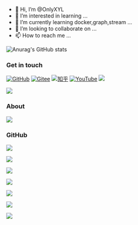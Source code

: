 - 👋 Hi, I’m @OnlyXYL
- 👀 I’m interested in learning ...
- 🌱 I’m currently learning docker,graph,stream ...
- 💞️ I’m looking to collaborate on ...
- 📫 How to reach me ...

![Anurag's GitHub stats](https://github-readme-stats.vercel.app/api?username=OnlyXYL&count_private=true&show_icons=true&theme=radical)
### Get in touch

[![GitHub](https://img.shields.io/badge/GitHub-grey?logo=github)](https://github.com/OnlyXYL)
[![Gitee](https://img.shields.io/badge/gitee-orange?log=gitee)](https://gitee.com/widdo)
[![知乎](https://img.shields.io/badge/知乎-white?logo=zhihu)](https://www.zhihu.com/people/52h2)
[![YouTube](https://img.shields.io/badge/YouTube-red?logo=YouTube)](https://www.youtube.com/)
[![](https://img.shields.io/badge/dynamic/json?color=red&label=%E7%BD%91%E6%98%93%E4%BA%91%E9%9F%B3%E4%B9%90%E7%B2%89%E4%B8%9D&query=%24.data.totalSubs&url=https%3A%2F%2Fapi.spencerwoo.com%2Fsubstats%2F%3Fsource%3DneteaseMusic%26queryKey%3D479945551)](https://music.163.com/#/my/m/music/playlist?id=479945551)

[![](https://img.shields.io/badge/dynamic/json?label=Stream&query=%24.data.totalSubs&url=https%3A%2F%2Fapi.spencerwoo.com%2Fsubstats%2F%3Fsource%3DsteamGames%26queryKey%3D76561198336249957)]()


### About
<img src="https://img.shields.io/badge/language-java-success.svg"/>


### GitHub
[![](https://img.shields.io/github/stars/OnlyXYL?affiliations=OWNER&style=social)]()

[![](https://img.shields.io/github/commit-activity/w/OnlyXYL/widdo)](https://github.com/OnlyXYL)

[![](https://img.shields.io/github/commit-status/OnlyXYL/widdo/263.1.1.x/f8bf0bf)]()

[![](https://img.shields.io/github/v/release/OnlyXYl/widdo?display_name=tag&include_prereleases)]()

[![](https://img.shields.io/github/v/tag/OnlyXYL/widdo)]() 

[![](https://img.shields.io/bitbucket/issues/OnlyXYL/widdo)]()

[![](https://img.shields.io/github/issues-closed/OnlyXYL/widdo)]()

<!---
OnlyXYL/OnlyXYL is a ✨ special ✨ repository because its `README.md` (this file) appears on your GitHub profile.
You can click the Preview link to take a look at your changes.
--->
